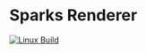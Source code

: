 # Sparks Renderer

[![Linux Build](https://github.com/LazyJazz/sparks/actions/workflows/linux-build.yml/badge.svg)](https://github.com/LazyJazz/sparks/actions/workflows/linux-build.yml)
